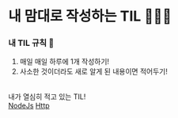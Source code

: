 # 내 맘대로 작성하는 TIL 🧙🏻‍♂️

### 내 TIL 규칙 🎳   

1. 매일 매일 하루에 1개 작성하기!
2. 사소한 것이더라도 새로 알게 된 내용이면 적어두기! <br><br>

내가 열심히 적고 있는 TIL! <br>
[NodeJs](./NodeJs/README.md)
[Http](./Http/web.md)

    
